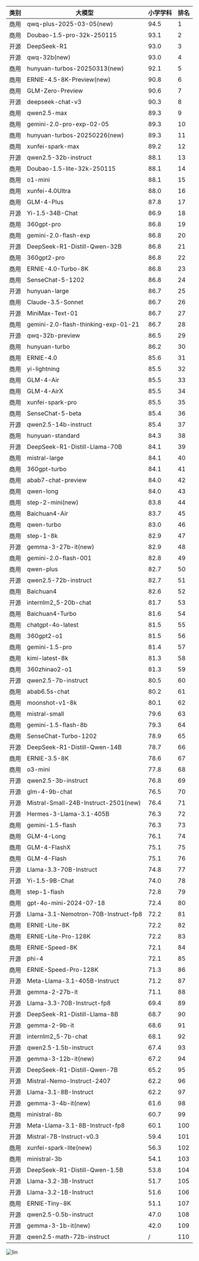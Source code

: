 
| 类别 | 大模型                         | 小学学科 | 排名 |
|-----|------------------------------|---------|----|
|商用|qwq-plus-2025-03-05(new)|94.5|1|
|商用|Doubao-1.5-pro-32k-250115|93.1|2|
|开源|DeepSeek-R1|93.0|3|
|开源|qwq-32b(new)|93.0|4|
|商用|hunyuan-turbos-20250313(new)|92.1|5|
|商用|ERNIE-4.5-8K-Preview(new)|90.8|6|
|商用|GLM-Zero-Preview|90.6|7|
|开源|deepseek-chat-v3|90.3|8|
|商用|qwen2.5-max|89.3|9|
|商用|gemini-2.0-pro-exp-02-05|89.3|10|
|商用|hunyuan-turbos-20250226(new)|89.3|11|
|商用|xunfei-spark-max|89.2|12|
|开源|qwen2.5-32b-instruct|88.1|13|
|商用|Doubao-1.5-lite-32k-250115|88.1|14|
|商用|o1-mini|88.1|15|
|商用|xunfei-4.0Ultra|88.0|16|
|商用|GLM-4-Plus|87.8|17|
|开源|Yi-1.5-34B-Chat|86.9|18|
|商用|360gpt-pro|86.8|19|
|商用|gemini-2.0-flash-exp|86.8|20|
|开源|DeepSeek-R1-Distill-Qwen-32B|86.8|21|
|商用|360gpt2-pro|86.8|22|
|商用|ERNIE-4.0-Turbo-8K|86.8|23|
|商用|SenseChat-5-1202|86.8|24|
|开源|hunyuan-large|86.7|25|
|商用|Claude-3.5-Sonnet|86.7|26|
|开源|MiniMax-Text-01|86.7|27|
|商用|gemini-2.0-flash-thinking-exp-01-21|86.7|28|
|开源|qwq-32b-preview|86.5|29|
|商用|hunyuan-turbo|86.2|30|
|商用|ERNIE-4.0|85.6|31|
|商用|yi-lightning|85.5|32|
|商用|GLM-4-Air|85.5|33|
|商用|GLM-4-AirX|85.5|34|
|商用|xunfei-spark-pro|85.5|35|
|商用|SenseChat-5-beta|85.4|36|
|开源|qwen2.5-14b-instruct|85.4|37|
|商用|hunyuan-standard|84.3|38|
|开源|DeepSeek-R1-Distill-Llama-70B|84.1|39|
|商用|mistral-large|84.1|40|
|商用|360gpt-turbo|84.1|41|
|商用|abab7-chat-preview|84.0|42|
|商用|qwen-long|84.0|43|
|商用|step-2-mini(new)|83.8|44|
|商用|Baichuan4-Air|83.7|45|
|商用|qwen-turbo|83.0|46|
|商用|step-1-8k|82.9|47|
|开源|gemma-3-27b-it(new)|82.9|48|
|商用|gemini-2.0-flash-001|82.8|49|
|商用|qwen-plus|82.7|50|
|开源|qwen2.5-72b-instruct|82.7|51|
|商用|Baichuan4|82.6|52|
|开源|internlm2_5-20b-chat|81.7|53|
|商用|Baichuan4-Turbo|81.6|54|
|商用|chatgpt-4o-latest|81.5|55|
|商用|360gpt2-o1|81.5|56|
|商用|gemini-1.5-pro|81.4|57|
|商用|kimi-latest-8k|81.3|58|
|商用|360zhinao2-o1|81.3|59|
|开源|qwen2.5-7b-instruct|80.5|60|
|商用|abab6.5s-chat|80.2|61|
|商用|moonshot-v1-8k|80.1|62|
|商用|mistral-small|79.6|63|
|商用|gemini-1.5-flash-8b|79.3|64|
|商用|SenseChat-Turbo-1202|78.9|65|
|开源|DeepSeek-R1-Distill-Qwen-14B|78.7|66|
|商用|ERNIE-3.5-8K|78.6|67|
|商用|o3-mini|77.8|68|
|开源|qwen2.5-3b-instruct|76.8|69|
|开源|glm-4-9b-chat|76.5|70|
|开源|Mistral-Small-24B-Instruct-2501(new)|76.4|71|
|开源|Hermes-3-Llama-3.1-405B|76.3|72|
|商用|gemini-1.5-flash|76.3|73|
|商用|GLM-4-Long|76.1|74|
|商用|GLM-4-FlashX|75.1|75|
|商用|GLM-4-Flash|75.1|76|
|开源|Llama-3.3-70B-Instruct|74.8|77|
|开源|Yi-1.5-9B-Chat|74.0|78|
|商用|step-1-flash|72.8|79|
|商用|gpt-4o-mini-2024-07-18|72.4|80|
|开源|Llama-3.1-Nemotron-70B-Instruct-fp8|72.2|81|
|商用|ERNIE-Lite-8K|72.2|82|
|商用|ERNIE-Lite-Pro-128K|72.2|83|
|商用|ERNIE-Speed-8K|72.1|84|
|开源|phi-4|72.1|85|
|商用|ERNIE-Speed-Pro-128K|71.3|86|
|开源|Meta-Llama-3.1-405B-Instruct|71.2|87|
|开源|gemma-2-27b-it|71.1|88|
|开源|Llama-3.3-70B-Instruct-fp8|69.4|89|
|开源|DeepSeek-R1-Distill-Llama-8B|68.7|90|
|开源|gemma-2-9b-it|68.6|91|
|开源|internlm2_5-7b-chat|68.1|92|
|开源|qwen2.5-1.5b-instruct|67.4|93|
|开源|gemma-3-12b-it(new)|67.2|94|
|开源|DeepSeek-R1-Distill-Qwen-7B|65.2|95|
|开源|Mistral-Nemo-Instruct-2407|62.2|96|
|开源|Llama-3.1-8B-Instruct|62.2|97|
|开源|gemma-3-4b-it(new)|61.6|98|
|商用|ministral-8b|60.7|99|
|开源|Meta-Llama-3.1-8B-Instruct-fp8|60.1|100|
|开源|Mistral-7B-Instruct-v0.3|59.4|101|
|商用|xunfei-spark-lite(new)|56.3|102|
|商用|ministral-3b|54.1|103|
|开源|DeepSeek-R1-Distill-Qwen-1.5B|53.8|104|
|开源|Llama-3.2-3B-Instruct|51.7|105|
|开源|Llama-3.2-1B-Instruct|51.6|106|
|商用|ERNIE-Tiny-8K|51.1|107|
|开源|qwen2.5-0.5b-instruct|47.0|108|
|开源|gemma-3-1b-it(new)|42.0|109|
|开源|qwen2.5-math-72b-instruct|/|110|


![lin](../pic/小学学科.png)
